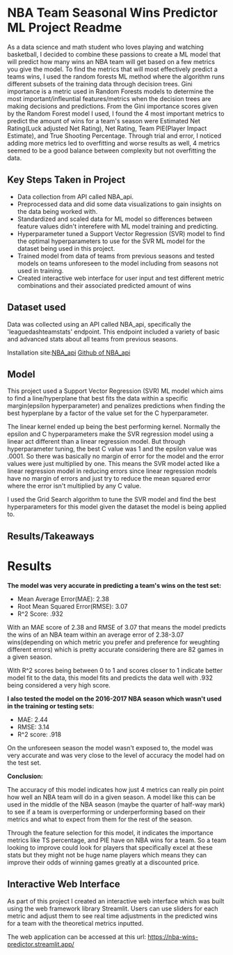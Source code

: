 # NBA Team Seasonal Wins Predictor ML Project Readme

As a data science and math student who loves playing and watching basketball, I decided to combine these passions to create a ML model that will predict how many wins an NBA team will get based on a few metrics you give the model. To find the metrics that will most effectively predict a teams wins, I used the random forests ML method where the algorithm runs different subsets of the training data through decision trees. Gini importance is a metric used in Random Forests models to determine the most important/infleuntial features/metrics when the decision trees are making decisions and predictions. From the Gini importance scores given by the Random Forest model I used, I found the 4 most important metrics to predict the amount of wins for a team's season were Estimated Net Rating(Luck adjusted Net Rating), Net Rating, Team PIE(Player Impact Estimate), and True Shooting Percentage. Through trial and error, I noticed adding more metrics led to overfitting and worse results as well, 4 metrics seemed to be a good balance between complexity but not overfitting the data.

## Key Steps Taken in Project
- Data collection from API called NBA_api.
- Preprocessed data and did some data visualizations to gain insights on the data being worked with.
- Standardized and scaled data for ML model so differences between feature values didn't interefere with ML model training and predicting.
- Hyperparameter tuned a Support Vector Regression (SVR) model to find the optimal hyperparameters to use for the SVR ML model for the dataset being used in this project.
- Trained model from data of teams from previous seasons and tested models on teams unforeseen to the model including from seasons not used in training.
- Created interactive web interface for user input and test different metric combinations and their associated predicted amount of wins

## Dataset used
Data was collected using an API called NBA_api, specifically the 'leaguedashteamstats' endpoint. This endpoint included a variety of basic and advanced stats about all teams from previous seasons.

Installation site:[NBA_api](https://pypi.org/project/nba-api/)
[Github of NBA_api](https://github.com/swar/nba_api)

## Model
This project used a Support Vector Regression (SVR) ML model which aims to find a line/hyperplane that best fits the data within a specific margin(epsilon hyperparameter) and penalizes predictions when finding the best hyperplane by a factor of the value set for the C hyperparameter.

The linear kernel ended up being the best performing kernel. Normally the epsilon and C hyperparameters make the SVR regression model using a linear act different than a linear regression model. But through hyperparameter tuning, the best C value was 1 and the epsilon value was .0001. So there was basically no margin of error for the model and the error values were just multiplied by one. This means the SVR model acted like a linear regression model in reducing errors since linear regression models have no margin of errors and just try to reduce the mean squared error where the error isn't multiplied by any C value.

I used the Grid Search algorithm to tune the SVR model and find the best hyperparameters for this model given the dataset the model is being applied to.

## Results/Takeaways
# Results
**The model was very accurate in predicting a team's wins on the test set:**
- Mean Average Error(MAE): 2.38
- Root Mean Squared Error(RMSE): 3.07
- R^2 Score: .932

With an MAE score of 2.38 and RMSE of 3.07 that means the model predicts the wins of an NBA team within an average error of 2.38-3.07 wins(depending on which metric you prefer and preference for weughting different errors) which is pretty accurate considering there are 82 games in a given season.

With R^2 scores being between 0 to 1 and scores closer to 1 indicate better model fit to the data, this model fits and predicts the data well with .932 being considered a very high score.

**I also tested the model on the 2016-2017 NBA season which wasn't used in the training or testing sets:**
- MAE: 2.44
- RMSE: 3.14
- R^2 score: .918

On the unforeseen season the model wasn't exposed to, the model was very accurate and was very close to the level of accuracy the model had on the test set.

**Conclusion:**

The accuracy of this model indicates how just 4 metrics can really pin point how well an NBA team will do in a given season. A model like this can be used in the middle of the NBA season (maybe the quarter of half-way mark) to see if a team is overperforming or underperforming based on their metrics and what to expect from them for the rest of the season.

Through the feature selection for this model, it indicates the importance metrics like TS percentage, and PIE have on NBA wins for a team. So a team looking to improve could look for players that specifically excel at these stats but they might not be huge name players which means they can improve their odds of winning games greatly at a discounted price.

## Interactive Web Interface

As part of this project I created an interactive web interface which was built using the web framework library Streamlit.
Users can use sliders for each metric and adjust them to see real time adjustments in the predicted wins for a team with the theoretical metrics inputted.

The web application can be accessed at this url: https://nba-wins-predictor.streamlit.app/
